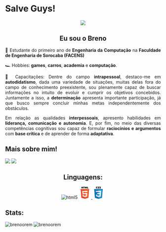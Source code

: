 
<h1>Salve Guys!</h1>

<div align="center">
  <img align="center" width="100vw" src="https://media.tenor.com/qDt_Iz_eWWwAAAAM/ichigo.gif"/>
  <h2>Eu sou o Breno</h2>
  <p align="justify" text_align="justify">📌 Estudante do primeiro ano de <strong>Engenharia da Computação</strong> na <strong>Faculdade de Engenharia de Sorocaba (FACENS)</strong></p>
  <p align="justify" text_align="justify">🏎️ Hobbies:<strong> games</strong>, <strong>carros</strong>, <strong>academia</strong> e <strong>computação</strong>.</p>
</div>
<div>
  <p align="justify" text_align="justify">🦅 Capacitações: Dentre do campo <strong>intrapessoal</strong>, destaco-me em <strong>autodidatismo</strong>, dada uma variedade de situações, muitas delas fora do campo de conhecimento preexistente, sou plenamente capaz de buscar informações no intuito de evoluir e cumprir os objetivos concebidos. Juntamente a isso, a <strong>determinação</strong> apresenta importante participação, já que busco sempre concluir minhas metas independentemente dos obstáculos.</p>
<p align="justify" text_align="justify">Em relação as qualidades <strong>interpessoais</strong>, apresento habilidades em <strong>liderança, comunicação e autonomia</strong>. E, por fim, no meio das diversas competências cognitivas sou capaz de formular <strong>raciocínios e argumentos</strong> com <strong>base crítica</strong> e de aprender de forma <strong>adaptativa</strong>.</p>
</div>


<div>
  <h2>Mais sobre mim!</h2>
  <p align="left">
  <a href="https://www.instagram.com/brenoorem/"><img src="https://img.shields.io/badge/-Instagram-%23E4405F?style=for-the-badge&logo=instagram&logoColor=white"></a>
  <a href="https://www.linkedin.com/in/breno-orem-66aabb275/" target="blank"><img src="https://img.shields.io/badge/-LinkedIn-%230077B5?style=for-the-badge&logo=linkedin&logoColor=white"></a>
  </p>
</div>

<div align="center">
  <h2>Linguagens:</h2>
  <p align="center"> 
  <img src="https://img.icons8.com/?size=512&id=40670&format=png" alt="html5" width="40" height="40"/> </a> 
  <a href="https://www.w3.org/html/" target="_blank" rel="noreferrer"> <img src="https://raw.githubusercontent.com/devicons/devicon/master/icons/html5/html5-original-wordmark.svg" alt="html5" width="40" height="40"/> </a> 
  <a href="https://www.w3schools.com/css/" target="_blank" rel="noreferrer"> <img src="https://raw.githubusercontent.com/devicons/devicon/master/icons/css3/css3-original-wordmark.svg" alt="css3" width="40" height="40"/> </a> 
</div>

<div>
  <h2>Stats:</h2>
  <img height="150em" src="https://github-readme-stats.vercel.app/api?username=brenoorem&theme=transparent&show_icons=true&locale=en" alt="brenoorem" />
  <img height="150em" src="https://github-readme-stats.vercel.app/api/top-langs/?username=brenoorem&theme=transparent&show_icons=true" alt="brenoorem" />
</div>
